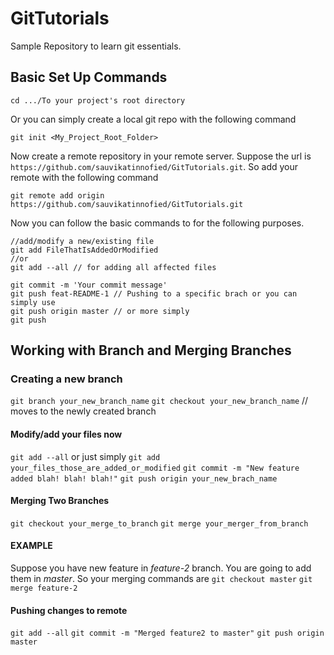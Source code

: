# GitTutorials

Sample Repository to learn git essentials.

## Basic Set Up Commands
```
cd .../To your project's root directory
```
Or you can simply create a local git repo with the following command
```
git init <My_Project_Root_Folder>
```
Now create a remote repository in your remote server. Suppose the url is
`https://github.com/sauvikatinnofied/GitTutorials.git`. So add your remote with the following command

```
git remote add origin https://github.com/sauvikatinnofied/GitTutorials.git
```

Now you can follow the basic commands to for the following purposes.

```
//add/modify a new/existing file
git add FileThatIsAddedOrModified
//or
git add --all // for adding all affected files

git commit -m 'Your commit message'
git push feat-README-1 // Pushing to a specific brach or you can simply use
git push origin master // or more simply
git push 
```

## Working with Branch and Merging Branches

### Creating a new branch
`git branch your_new_branch_name`
`git checkout your_new_branch_name` // moves to the newly created branch

#### Modify/add your files now
`git add --all` or just simply `git add your_files_those_are_added_or_modified`
`git commit -m "New feature added blah! blah! blah!"`
`git push origin your_new_brach_name`


#### Merging Two Branches

`git checkout your_merge_to_branch`
`git merge your_merger_from_branch`

#### EXAMPLE
Suppose you have new feature in *feature-2* branch. You are going to add them in *master*. So your merging commands are
`git checkout master`
`git merge feature-2`


#### Pushing changes to remote

`git add --all`
`git commit -m "Merged feature2 to master"`
`git push origin master`


